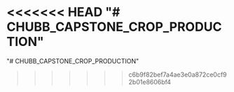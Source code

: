 <<<<<<< HEAD
"# CHUBB_CAPSTONE_CROP_PRODUCTION" 
=======
"# CHUBB_CAPSTONE_CROP_PRODUCTION" 
>>>>>>> c6b9f82bef7a4ae3e0a872ce0cf92b01e8606bf4
